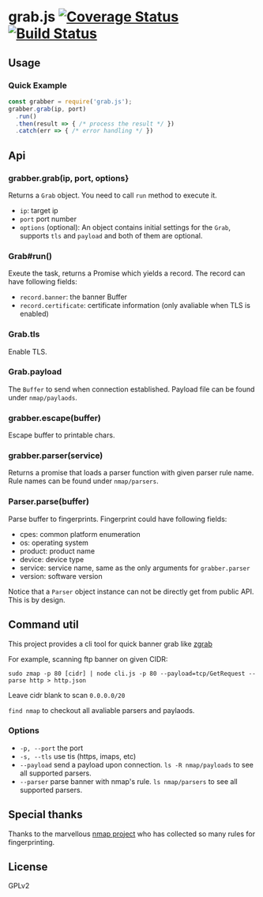 # grab.js [![Coverage Status](https://coveralls.io/repos/github/ChiChou/grab.js/badge.svg?branch=master)](https://coveralls.io/github/ChiChou/grab.js?branch=master) [![Build Status](https://travis-ci.org/ChiChou/grab.js.svg?branch=master)](https://travis-ci.org/ChiChou/grab.js)

## Usage

### Quick Example

```js
const grabber = require('grab.js');
grabber.grab(ip, port)
  .run()
  .then(result => { /* process the result */ })
  .catch(err => { /* error handling */ })
```

## Api

### grabber.grab(ip, port, options}

Returns a `Grab` object. You need to call `run` method to execute it.

* `ip`: target ip
* `port` port number
* `options` (optional): An object contains initial settings for the `Grab`, supports `tls` and `payload` and both of them are optional.

### Grab#run()

Exeute the task, returns a Promise which yields a record. The record can have following fields:

* `record.banner`: the banner Buffer
* `record.certificate`: certificate information (only avaliable when TLS is enabled)

### Grab.tls

Enable TLS.

### Grab.payload

The `Buffer` to send when connection established. Payload file can be found under `nmap/paylaods`.

### grabber.escape(buffer)

Escape buffer to printable chars.

### grabber.parser(service)

Returns a promise that loads a parser function with given parser rule name. Rule names can be found under `nmap/parsers`.

### Parser.parse(buffer)

Parse buffer to fingerprints. Fingerprint could have following fields:

* cpes: common platform enumeration
* os: operating system
* product: product name
* device: device type
* service: service name, same as the only arguments for `grabber.parser`
* version: software version

Notice that a `Parser` object instance can not be directly get from public API. This is by design.

## Command util

This project provides a cli tool for quick banner grab like [zgrab](http://github.com/zmap/zgrab)

For example, scanning ftp banner on given CIDR:

`sudo zmap -p 80 [cidr] | node cli.js -p 80 --payload=tcp/GetRequest --parse http > http.json` 

Leave cidr blank to scan `0.0.0.0/20`

`find nmap` to checkout all avaliable parsers and paylaods.

### Options

* `-p, --port` the port
* `-s, --tls` use tis (https, imaps, etc)
* `--payload` send a payload upon connection. `ls -R nmap/payloads` to see all supported parsers.
* `--parser` parse banner with nmap's rule. `ls nmap/parsers` to see all supported parsers.

## Special thanks 

Thanks to the marvellous [nmap project](https://nmap.org) who has collected so many rules for fingerprinting.

## License

GPLv2